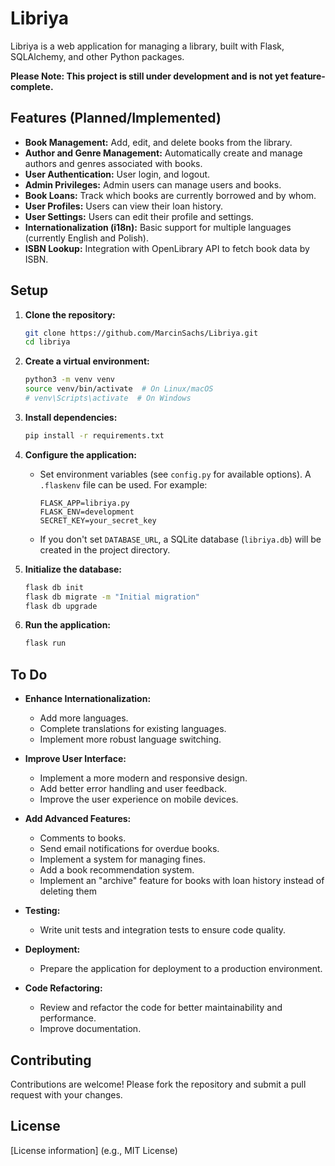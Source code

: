 # Libriya

Libriya is a web application for managing a library, built with Flask, SQLAlchemy, and other Python packages.

**Please Note: This project is still under development and is not yet feature-complete.**

## Features (Planned/Implemented)

*   **Book Management:** Add, edit, and delete books from the library.
*   **Author and Genre Management:** Automatically create and manage authors and genres associated with books.
*   **User Authentication:** User login, and logout.
*   **Admin Privileges:**  Admin users can manage users and books.
*   **Book Loans:** Track which books are currently borrowed and by whom.
*   **User Profiles:** Users can view their loan history.
*   **User Settings:**  Users can edit their profile and settings.
*   **Internationalization (i18n):** Basic support for multiple languages (currently English and Polish).
*   **ISBN Lookup:**  Integration with OpenLibrary API to fetch book data by ISBN.

## Setup

1.  **Clone the repository:**

    ```bash
    git clone https://github.com/MarcinSachs/Libriya.git
    cd libriya
    ```

2.  **Create a virtual environment:**

    ```bash
    python3 -m venv venv
    source venv/bin/activate  # On Linux/macOS
    # venv\Scripts\activate  # On Windows
    ```

3.  **Install dependencies:**

    ```bash
    pip install -r requirements.txt
    ```

4.  **Configure the application:**

    *   Set environment variables (see `config.py` for available options).  A `.flaskenv` file can be used.  For example:

        ```
        FLASK_APP=libriya.py
        FLASK_ENV=development
        SECRET_KEY=your_secret_key
        ```

    *   If you don't set `DATABASE_URL`, a SQLite database (`libriya.db`) will be created in the project directory.

5.  **Initialize the database:**

    ```bash
    flask db init
    flask db migrate -m "Initial migration"
    flask db upgrade
    ```

6.  **Run the application:**

    ```bash
    flask run
    ```

## To Do

*   **Enhance Internationalization:**
    *   Add more languages.
    *   Complete translations for existing languages.
    *   Implement more robust language switching.

*   **Improve User Interface:**
    *   Implement a more modern and responsive design.
    *   Add better error handling and user feedback.
    *   Improve the user experience on mobile devices.

*   **Add Advanced Features:**
    *   Comments to books.
    *   Send email notifications for overdue books.
    *   Implement a system for managing fines.
    *   Add a book recommendation system.
    *   Implement an "archive" feature for books with loan history instead of deleting them

*   **Testing:**
    *   Write unit tests and integration tests to ensure code quality.

*   **Deployment:**
    *   Prepare the application for deployment to a production environment.

*   **Code Refactoring:**
    *   Review and refactor the code for better maintainability and performance.
    *   Improve documentation.

## Contributing

Contributions are welcome!  Please fork the repository and submit a pull request with your changes.

## License

[License information] (e.g., MIT License)